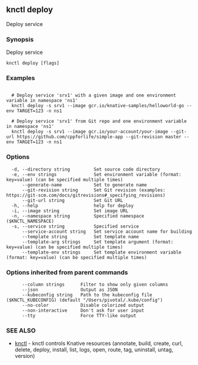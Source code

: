 ## knctl deploy

Deploy service

### Synopsis

Deploy service

```
knctl deploy [flags]
```

### Examples

```

  # Deploy service 'srv1' with a given image and one environment variable in namespace 'ns1'
  knctl deploy -s srv1 --image gcr.io/knative-samples/helloworld-go --env TARGET=123 -n ns1

  # Deploy service 'srv1' from Git repo and one environment variable in namespace 'ns1'
  knctl deploy -s srv1 --image gcr.io/your-account/your-image --git-url https://github.com/cppforlife/simple-app --git-revision master --env TARGET=123 -n ns1
```

### Options

```
  -d, --directory string         Set source code directory
  -e, --env strings              Set environment variable (format: key=value) (can be specified multiple times)
      --generate-name            Set to generate name
      --git-revision string      Set Git revision (examples: https://git-scm.com/docs/gitrevisions#_specifying_revisions)
      --git-url string           Set Git URL
  -h, --help                     help for deploy
  -i, --image string             Set image URL
  -n, --namespace string         Specified namespace ($KNCTL_NAMESPACE)
  -s, --service string           Specified service
      --service-account string   Set service account name for building
      --template string          Set template name
      --template-arg strings     Set template argument (format: key=value) (can be specified multiple times)
      --template-env strings     Set template environment variable (format: key=value) (can be specified multiple times)
```

### Options inherited from parent commands

```
      --column strings      Filter to show only given columns
      --json                Output as JSON
      --kubeconfig string   Path to the kubeconfig file ($KNCTL_KUBECONFIG) (default "/Users/pivotal/.kube/config")
      --no-color            Disable colorized output
      --non-interactive     Don't ask for user input
      --tty                 Force TTY-like output
```

### SEE ALSO

* [knctl](knctl.md)	 - knctl controls Knative resources (annotate, build, create, curl, delete, deploy, install, list, logs, open, route, tag, uninstall, untag, version)


